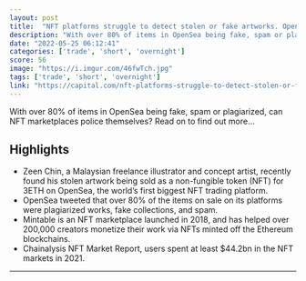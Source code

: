 ```yaml
---
layout: post
title:  "NFT platforms struggle to detect stolen or fake artworks. OpenSea says over 80% of items sold on its platform were plagiarized, fake or spam."
description: "With over 80% of items in OpenSea being fake, spam or plagiarized, can NFT marketplaces police themselves? Read on to find out more…"
date: "2022-05-25 06:12:41"
categories: ['trade', 'short', 'overnight']
score: 56
image: "https://i.imgur.com/46fwTch.jpg"
tags: ['trade', 'short', 'overnight']
link: "https://capital.com/nft-platforms-struggle-to-detect-stolen-or-fake-artworks"
---
```


With over 80% of items in OpenSea being fake, spam or plagiarized, can NFT marketplaces police themselves? Read on to find out more…

## Highlights

- Zeen Chin, a Malaysian freelance illustrator and concept artist, recently found his stolen artwork being sold as a non-fungible token (NFT) for 3ETH on OpenSea, the world’s first biggest NFT trading platform.
- OpenSea tweeted that over 80% of the items on sale on its platforms were plagiarized works, fake collections, and spam.
- Mintable is an NFT marketplace launched in 2018, and has helped over 200,000 creators monetize their work via NFTs minted off the Ethereum blockchains.
- Chainalysis NFT Market Report, users spent at least $44.2bn in the NFT markets in 2021.

---
